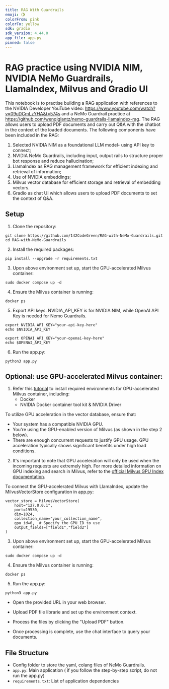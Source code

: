 ```yaml
---
title: RAG With Guardrails
emoji: 🌖
colorFrom: pink
colorTo: yellow
sdk: gradio
sdk_version: 4.44.0
app_file: app.py
pinned: false
---
```


# RAG practice using NVIDIA NIM, NVIDIA NeMo Guardrails, LlamaIndex, Milvus and Gradio UI
This notebook is to practise building a RAG application with references to the NVIDIA Developer YouTube video: https://www.youtube.com/watch?v=09uDCmLzYHA&t=574s and a NeMo Guardrail practice at https://github.com/wenqiglantz/nemo-guardrails-llamaindex-rag. The RAG allows users to upload PDF documents and carry out Q&A with the chatbot in the context of the loaded documents. The following components have been included in the RAG:

1. Selected NVIDIA NIM as a foundational LLM model- using API key to connect;
2. NVIDIA NeMo Guardrails, including input, output rails to structure proper bot response and reduce hallucination; 
3. LlamaIndex as RAG management framework for efficient indexing and retrieval of information;
4. Use of NVIDIA embeddings;
5. Milvus vector database for efficient storage and retrieval of embedding vectors.
6. Gradio as chat UI which allows users to upload PDF documents to set the context of Q&A.

## Setup

1. Clone the repository:
```
git clone https://github.com/142CodeGreen/RAG-with-NeMo-Guardrails.git
cd RAG-with-NeMo-Guardrails
```

2. Install the required packages:
```
pip install --upgrade -r requirements.txt
```

3. Upon above environment set up, start the GPU-accelerated Milvus container:
```
sudo docker compose up -d
```

4. Ensure the Milvus container is running:
```
docker ps
```

5. Export API keys. NVIDIA_API_KEY is for NVIDIA NIM, while OpenAI API Key is needed for Nemo Guardrails. 
```
export NVIDIA_API_KEY="your-api-key-here"
echo $NVIDIA_API_KEY

export OPENAI_API_KEY="your-openai-key-here"
echo $OPENAI_API_KEY

```

6. Run the app.py:
```
python3 app.py
```

## Optional: use GPU-accelerated Milvus container:

1. Refer this [tutorial](https://milvus.io/docs/install_standalone-docker-compose-gpu.md) to install required environments for GPU-accelerated Milvus container, including:
   - Docker
   - NVIDIA Docker container tool kit & NVIDIA Driver

To utilize GPU acceleration in the vector database, ensure that:
- Your system has a compatible NVIDIA GPU.
- You're using the GPU-enabled version of Milvus (as shown in the step 2 below).
- There are enough concurrent requests to justify GPU usage. GPU acceleration typically shows significant benefits under high load conditions.

2. It's important to note that GPU acceleration will only be used when the incoming requests are extremely high. For more detailed information on GPU indexing and search in Milvus, refer to the [official Milvus GPU Index documentation](https://milvus.io/docs/gpu_index.md).

To connect the GPU-accelerated Milvus with LlamaIndex, update the MilvusVectorStore configuration in app.py:

```
vector_store = MilvusVectorStore(
    host="127.0.0.1",
    port=19530,
    dim=1024,
    collection_name="your_collection_name",
    gpu_id=0,  # Specify the GPU ID to use
    output_fields=["field1","field2"]
)
```
     
3. Upon above environment set up, start the GPU-accelerated Milvus container:
```
sudo docker compose up -d
```

4. Ensure the Milvus container is running:

```
docker ps
```

5. Run the app.py:
```
python3 app.py
```

- Open the provided URL in your web browser.

- Upload PDF file librarie and set up the environment context.

- Process the files by clicking the "Upload PDF" button.

- Once processing is complete, use the chat interface to query your documents.


## File Structure

- Config folder to store the yaml, colang files of NeMo Guardrails.
- `app.py`: Main application ( if you follow the step-by-step script, do not run the app.py)
- `requirements.txt`: List of application dependencies



